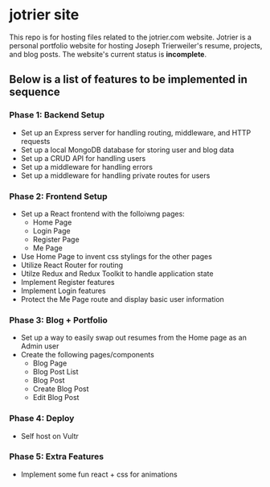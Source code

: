 # jotrier site

This repo is for hosting files related to the jotrier.com website. Jotrier is a personal portfolio website for hosting Joseph Trierweiler's resume, projects, and blog posts. The website's current status is **incomplete**.

## Below is a list of features to be implemented in sequence

### Phase 1: Backend Setup

- Set up an Express server for handling routing, middleware, and HTTP requests
- Set up a local MongoDB database for storing user and blog data
- Set up a CRUD API for handling users
- Set up a middleware for handling errors
- Set up a middleware for handling private routes for users

### Phase 2: Frontend Setup

- Set up a React frontend with the folloiwng pages:
  - Home Page
  - Login Page
  - Register Page
  - Me Page
- Use Home Page to invent css stylings for the other pages
- Utilize React Router for routing
- Utilze Redux and Redux Toolkit to handle application state
- Implement Register features
- Implement Login features
- Protect the Me Page route and display basic user information

### Phase 3: Blog + Portfolio

- Set up a way to easily swap out resumes from the Home page as an Admin user
- Create the following pages/components
  - Blog Page
  - Blog Post List
  - Blog Post
  - Create Blog Post
  - Edit Blog Post

### Phase 4: Deploy

- Self host on Vultr

### Phase 5: Extra Features

- Implement some fun react + css for animations

